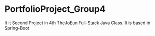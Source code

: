 # PortfolioProject_Group4
It it Second Project in 4th TheJoEun Full-Stack Java Class. It is based in Spring-Boot
